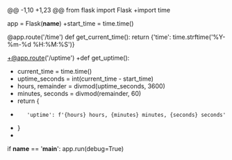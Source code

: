 @@ -1,10 +1,23 @@
 from flask import Flask
+import time

 app = Flask(__name__)
+start_time = time.time()

 @app.route('/time')
 def get_current_time():
     return {'time': time.strftime('%Y-%m-%d %H:%M:%S')}

+@app.route('/uptime')
+def get_uptime():
+    current_time = time.time()
+    uptime_seconds = int(current_time - start_time)
+    hours, remainder = divmod(uptime_seconds, 3600)
+    minutes, seconds = divmod(remainder, 60)
+    return {
+        'uptime': f'{hours} hours, {minutes} minutes, {seconds} seconds'
+    }
+
 if __name__ == '__main__':
     app.run(debug=True)